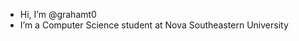 - Hi, I’m @grahamt0
- I’m a Computer Science student at Nova Southeastern University

<!---
grahamt0/grahamt0 is a ✨ special ✨ repository because its `README.md` (this file) appears on your GitHub profile.
You can click the Preview link to take a look at your changes.
--->
